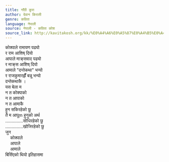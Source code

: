 ```yaml
---
title: गाँठी कुरा
author: देवान किराती
genre: कविता
language: नेपाली
source: नेपाली - कविता कोश
source_link: http://kavitakosh.org/kk/%E0%A4%A6%E0%A5%87%E0%A4%B5%E0%A4%BE%E0%A4%A8_%E0%A4%95%E0%A4%BF%E0%A4%B0%E0%A4%BE%E0%A4%A4%E0%A5%80
---
```


कोक्पाले रामायण पढ्यो  
र राम आशिष् दियो  
आपाले माक्र्सवाद पढ्यो  
र माक्र्स आशिष् दियो  
आमाले "दन्तेकथा" भन्यो  
र राजकुमारझैँ बन्नू भन्यो  
दन्तेकथाकै ।  
यस बेला म  
न त कोक्पाको  
न त आपाको  
न त आमाकै  
हुन सकिरहेको छु  
तै म आपूm हुनुको अर्थ  
..............सोधिरहेको छु  
..............खोजिरहेको छु  
जुन  
    कोक्पाले  
    आपाले  
    आमाले  
बिर्सिएको थियो इतिहासमा
